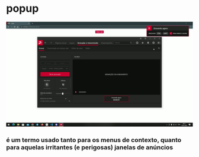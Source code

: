 # popup
![gif](unknown_2023.01.23-00.13_2.gif)
###  é um termo usado tanto para os menus de contexto, quanto para aquelas irritantes (e perigosas) janelas de anúncios